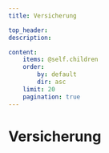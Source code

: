 ```yaml
---
title: Versicherung

top_header:  
description:

content:
    items: @self.children
    order:
        by: default
        dir: asc
    limit: 20
    pagination: true
---
```


# Versicherung
